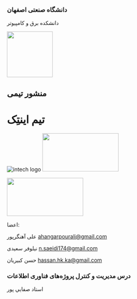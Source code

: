 
### دانشگاه صنعتی اصفهان
دانشکده برق و کامپیوتر

<!-- ![iut logo](/assets/img/iut-logo.png) -->
<p>
<img src="assets/img/iut-logo.png"  width="120" height="120">
</p>

## منشور تیمی
# تیم اینتِک

![intech logo](/assets/img/intech-logo.png)
<img src="https://github.com/intech-iut/intech-iut.github.io/blob/main/assets/img/intech-logo.png"  width="200" height="100">
<p>
<img src="assets/img/intech-logo.png"  width="200" height="100">
</p>

اعضا:

علی آهنگرپور
ahangarpourali@gmail.com

نیلوفر سعیدی
n.saeidi174@gmail.com

حسن کبیریان
hassan.hk.ka@gmail.com


### درس مدیریت و کنترل پروژه‌های فناوری اطلاعات

استاد صفايي پور 
